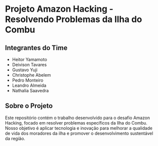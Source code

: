 # Projeto Amazon Hacking - Resolvendo Problemas da Ilha do Combu

## Integrantes do Time

- Heitor Yamamoto
- Deivison Tavares
- Gustavo Yuji
- Christophe Abelem
- Pedro Monteiro
- Leandro Almeida
- Nathalia Saavedra

## Sobre o Projeto

Este repositório contém o trabalho desenvolvido para o desafio Amazon Hacking, focado em resolver problemas específicos da Ilha do Combu. Nosso objetivo é aplicar tecnologia e inovação para melhorar a qualidade de vida dos moradores da ilha e promover o desenvolvimento sustentável da região.
